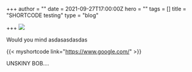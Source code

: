 +++
author = ""
date = 2021-09-27T17:00:00Z
hero = ""
tags = []
title = "SHORTCODE testing"
type = "blog"

+++
![](/images/unnamed.gif)

Would you mind asdasasdasdas

{{< myshortcode link="https://www.google.com/" >}}

UNSKINY BOB....
